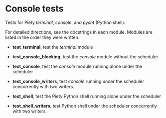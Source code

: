 Console tests
=============

Tests for Piety *terminal*, *console*, and *pysht* (Python shell).

For detailed directions, see the docstrings in each module.  Modules
are listed in the order they were written.

- **test_terminal**, test the *terminal* module

- **test_console_blocking**, test the *console* module without the scheduler

- **test_console**, test the *console* module running alone under the scheduler

- **test_console_writers**, test *console* running under the scheduler
    concurrently with two writers.

- **test_shell**, test the Piety Python shell running alone under the scheduler

- **test_shell_writers**, test Python shell under the scheduler
    concurrently with two writers.
